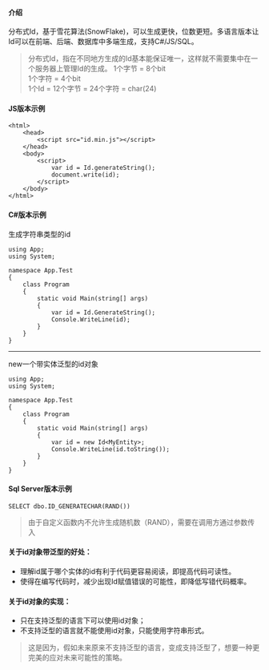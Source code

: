 #### 介绍
分布式Id，基于雪花算法(SnowFlake)，可以生成更快，位数更短。多语言版本让Id可以在前端、后端、数据库中多端生成，支持C#/JS/SQL。

> 分布式Id，指在不同地方生成的Id基本能保证唯一，这样就不需要集中在一个服务器上管理Id的生成。
> 1个字节 = 8个bit<br>
> 1个字符 = 4个bit<br>
> 1个Id = 12个字节 = 24个字符 = char(24)

#### JS版本示例

```
<html>
    <head>
        <script src="id.min.js"></script>
    </head>
    <body>
        <script>
            var id = Id.generateString();
            document.write(id);
        </script>
    </body>
</html>
```

#### C#版本示例
生成字符串类型的id

```
using App;
using System;

namespace App.Test
{
    class Program
    {
        static void Main(string[] args)
        {
            var id = Id.GenerateString();
            Console.WriteLine(id);
        }
    }
}

```

---

new一个带实体泛型的id对象

```
using App;
using System;

namespace App.Test
{
    class Program
    {
        static void Main(string[] args)
        {
            var id = new Id<MyEntity>;
            Console.WriteLine(id.toString());
        }
    }
}

```

#### Sql Server版本示例

```
SELECT dbo.ID_GENERATECHAR(RAND())
```
> 由于自定义函数内不允许生成随机数（RAND），需要在调用方通过参数传入

#### 关于id对象带泛型的好处：

- 理解id属于哪个实体的id有利于代码更容易阅读，即提高代码可读性。
- 使得在编写代码时，减少出现Id赋值错误的可能性，即降低写错代码概率。

#### 关于id对象的实现：

- 只在支持泛型的语言下可以使用id对象；
- 不支持泛型的语言就不能使用id对象，只能使用字符串形式。

> 这是因为，假如未来原来不支持泛型的语言，变成支持泛型了，想要一种更完美的应对未来可能性的策略。
